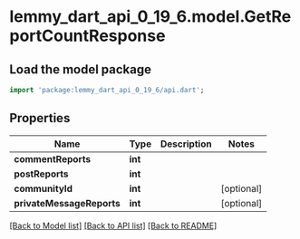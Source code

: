 # lemmy_dart_api_0_19_6.model.GetReportCountResponse

## Load the model package
```dart
import 'package:lemmy_dart_api_0_19_6/api.dart';
```

## Properties
Name | Type | Description | Notes
------------ | ------------- | ------------- | -------------
**commentReports** | **int** |  | 
**postReports** | **int** |  | 
**communityId** | **int** |  | [optional] 
**privateMessageReports** | **int** |  | [optional] 

[[Back to Model list]](../README.md#documentation-for-models) [[Back to API list]](../README.md#documentation-for-api-endpoints) [[Back to README]](../README.md)


